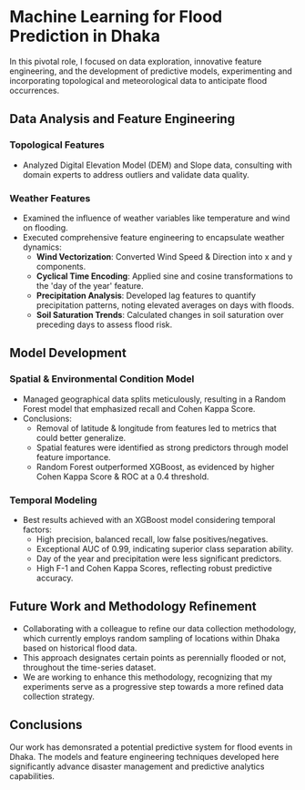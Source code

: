 # Machine Learning for Flood Prediction in Dhaka

In this pivotal role, I focused on data exploration, innovative feature engineering, and the development of predictive models, experimenting and incorporating topological and meteorological data to anticipate flood occurrences.

## Data Analysis and Feature Engineering

### Topological Features
- Analyzed Digital Elevation Model (DEM) and Slope data, consulting with domain experts to address outliers and validate data quality.

### Weather Features
- Examined the influence of weather variables like temperature and wind on flooding.
- Executed comprehensive feature engineering to encapsulate weather dynamics:
  - **Wind Vectorization**: Converted Wind Speed & Direction into x and y components.
  - **Cyclical Time Encoding**: Applied sine and cosine transformations to the 'day of the year' feature.
  - **Precipitation Analysis**: Developed lag features to quantify precipitation patterns, noting elevated averages on days with floods.
  - **Soil Saturation Trends**: Calculated changes in soil saturation over preceding days to assess flood risk.

## Model Development

### Spatial & Environmental Condition Model
- Managed geographical data splits meticulously, resulting in a Random Forest model that emphasized recall and Cohen Kappa Score.
- Conclusions:
  - Removal of latitude & longitude from features led to metrics that could better generalize.
  - Spatial features were identified as strong predictors through model feature importance.
  - Random Forest outperformed XGBoost, as evidenced by higher Cohen Kappa Score & ROC at a 0.4 threshold.

### Temporal Modeling
- Best results achieved with an XGBoost model considering temporal factors:
  - High precision, balanced recall, low false positives/negatives.
  - Exceptional AUC of 0.99, indicating superior class separation ability.
  - Day of the year and precipitation were less significant predictors.
  - High F-1 and Cohen Kappa Scores, reflecting robust predictive accuracy.

## Future Work and Methodology Refinement
- Collaborating with a colleague to refine our data collection methodology, which currently employs random sampling of locations within Dhaka based on historical flood data.
- This approach designates certain points as perennially flooded or not, throughout the time-series dataset.
- We are working to enhance this methodology, recognizing that my experiments serve as a progressive step towards a more refined data collection strategy.

## Conclusions
Our work has demonsrated a potential predictive system for flood events in Dhaka. The models and feature engineering techniques developed here significantly advance disaster management and predictive analytics capabilities.

